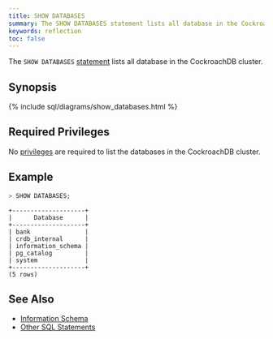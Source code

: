 ```yaml
---
title: SHOW DATABASES
summary: The SHOW DATABASES statement lists all database in the CockroachDB cluster.
keywords: reflection
toc: false
---
```


The `SHOW DATABASES` [statement](sql-statements.html) lists all database in the CockroachDB cluster.

<div id="toc"></div>

## Synopsis

{% include sql/diagrams/show_databases.html %}

## Required Privileges

No [privileges](privileges.html) are required to list the databases in the CockroachDB cluster.

## Example

~~~ sql
> SHOW DATABASES;
~~~
~~~
+--------------------+
|      Database      |
+--------------------+
| bank               |
| crdb_internal      |
| information_schema |
| pg_catalog         |
| system             |
+--------------------+
(5 rows)
~~~

## See Also

- [Information Schema](information-schema.html)
- [Other SQL Statements](sql-statements.html)
